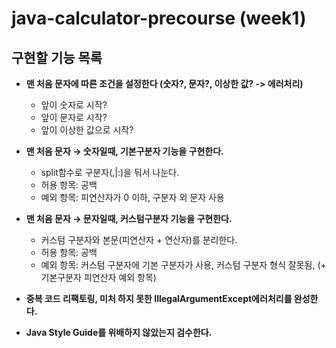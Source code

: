 # java-calculator-precourse (week1)
 

## 구현할 기능 목록
- **맨 처음 문자에 따른 조건을 설정한다 (숫자?, 문자?, 이상한 값? -> 에러처리)**
  - 앞이 숫자로 시작?
  - 앞이 문자로 시작?
  - 앞이 이상한 값으로 시작?

- **맨 처음 문자 → 숫자일때, 기본구분자 기능을 구현한다.**
  - split함수로 구분자(,|:)을 둬서 나눈다.
  - 허용 항목: 공백 
  - 예외 항목: 피연산자가 0 이하, 구분자 외 문자 사용

- **맨 처음 문자 → 문자일때, 커스텀구분자 기능을 구현한다.**
  - 커스텀 구분자와 본문(피연산자 + 연산자)를 분리한다.
  - 허용 항목: 공백
  - 예외 항목: 커스텀 구분자에 기본 구분자가 사용, 커스텀 구분자 형식 잘못됨, (+ 기본구분자 피연산자 예외 항목)

   

- **중복 코드 리팩토링, 미처 하지 못한 IllegalArgumentExcept에러처리를 완성한다.**
- **Java Style Guide를 위배하지 않았는지 검수한다.**
